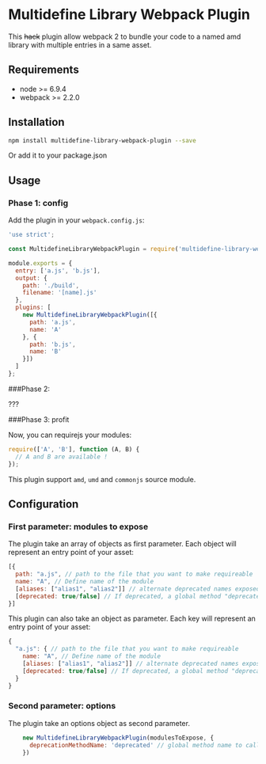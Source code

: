 # Multidefine Library Webpack Plugin

This <s>hack</s> plugin allow webpack 2 to bundle your code to a named amd library with multiple entries in a same asset.

## Requirements

- node >= 6.9.4
- webpack >= 2.2.0

## Installation

```bash
npm install multidefine-library-webpack-plugin --save
```

Or add it to your package.json

## Usage

### Phase 1: config

Add the plugin in your `webpack.config.js`:

```javascript
'use strict';

const MultidefineLibraryWebpackPlugin = require('multidefine-library-webpack-plugin');

module.exports = {
  entry: ['a.js', 'b.js'],
  output: {
    path: './build',
    filename: '[name].js'
  },
  plugins: [
    new MultidefineLibraryWebpackPlugin([{
      path: 'a.js',
      name: 'A'
    }, {
      path: 'b.js',
      name: 'B'
    }])
  ]
};
```

###Phase 2:

???

###Phase 3: profit

Now, you can requirejs your modules:

```javascript
require(['A', 'B'], function (A, B) {
  // A and B are available !
});
```

This plugin support `amd`, `umd` and `commonjs` source module.

## Configuration

### First parameter: modules to expose

The plugin take an array of objects as first parameter. Each object will represent an entry point of your asset:
```javascript
[{
  path: "a.js", // path to the file that you want to make requireable
  name: "A", // Define name of the module
  [aliases: ["alias1", "alias2"]] // alternate deprecated names exposed for this module
  [deprecated: true/false] // If deprecated, a global method "deprecated" is called is this module is used
}]
```

This plugin can also take an object as parameter. Each key will represent an entry point of your asset:
```javascript
{
  "a.js": { // path to the file that you want to make requireable
    name: "A", // Define name of the module
    [aliases: ["alias1", "alias2"]] // alternate deprecated names exposed for this module
    [deprecated: true/false] // If deprecated, a global method "deprecated" is called is this module is used
  }
}
```

### Second parameter: options

The plugin take an options object as second parameter.
```javascript
    new MultidefineLibraryWebpackPlugin(modulesToExpose, {
      deprecationMethodName: 'deprecated' // global method name to call to notify deprecated usage
    })

```
